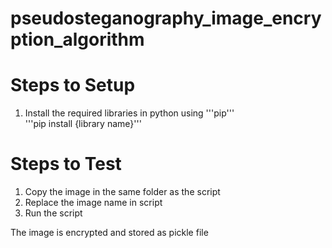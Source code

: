# pseudosteganography_image_encryption_algorithm
<H1>Steps to Setup</H1>
<OL>
<LI>Install the required libraries in python using '''pip'''<br>'''pip install {library name}'''</LI>
</OL>

<H1>Steps to Test</H1>
<OL>
<LI>Copy the image in the same folder as the script</LI>
<LI>Replace the image name in script</LI>
<LI>Run the script</LI>
</OL>
The image is encrypted and stored as pickle file
